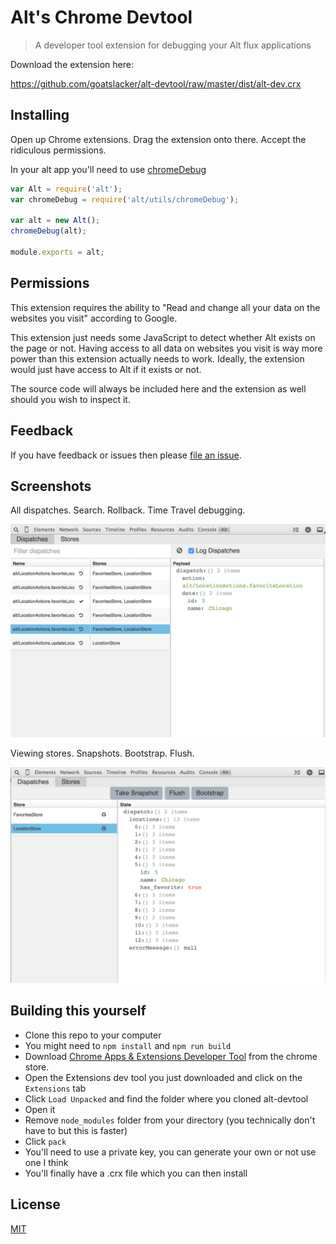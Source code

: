 # Alt's Chrome Devtool

> A developer tool extension for debugging your Alt flux applications

Download the extension here:

https://github.com/goatslacker/alt-devtool/raw/master/dist/alt-dev.crx

## Installing

Open up Chrome extensions. Drag the extension onto there. Accept the ridiculous permissions.

In your alt app you'll need to use [chromeDebug](https://github.com/goatslacker/alt/blob/master/src/utils/chromeDebug.js)

```js
var Alt = require('alt');
var chromeDebug = require('alt/utils/chromeDebug');

var alt = new Alt();
chromeDebug(alt);

module.exports = alt;
```


## Permissions

This extension requires the ability to "Read and change all your data on the websites you visit" according to Google.

This extension just needs some JavaScript to detect whether Alt exists on the page or not. Having access to all data on websites you visit is way more power than this extension actually needs to work. Ideally, the extension would just have access to Alt if it exists or not.

The source code will always be included here and the extension as well should you wish to inspect it.


## Feedback

If you have feedback or issues then please [file an issue](https://github.com/goatslacker/alt-devtool/issues).


## Screenshots

All dispatches. Search. Rollback. Time Travel debugging.

![Dispatches](screenshots/1.png)

Viewing stores. Snapshots. Bootstrap. Flush.

![Stores](screenshots/2.png)


## Building this yourself

* Clone this repo to your computer
* You might need to `npm install` and `npm run build`
* Download [Chrome Apps & Extensions Developer Tool](https://chrome.google.com/webstore/detail/chrome-apps-extensions-de/ohmmkhmmmpcnpikjeljgnaoabkaalbgc) from the chrome store.
* Open the Extensions dev tool you just downloaded and click on the `Extensions` tab
* Click `Load Unpacked` and find the folder where you cloned alt-devtool
* Open it
* Remove `node_modules` folder from your directory (you technically don't have to but this is faster)
* Click `pack`
* You'll need to use a private key, you can generate your own or not use one I think
* You'll finally have a .crx file which you can then install


## License

[MIT](http://josh.mit-license.org)
